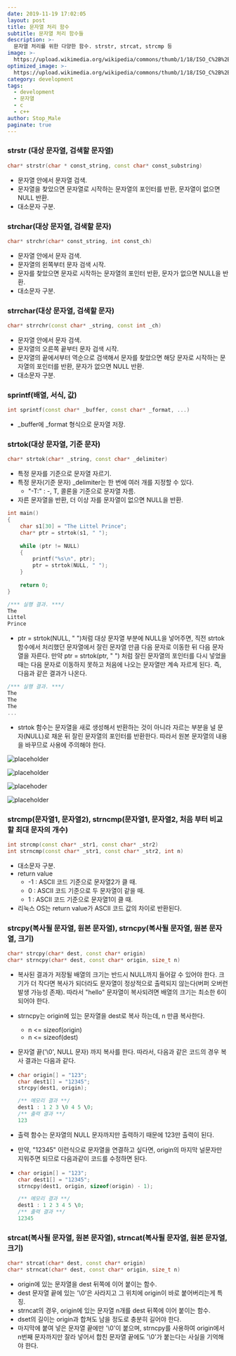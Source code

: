 ```yaml
---
date: 2019-11-19 17:02:05
layout: post
title: 문자열 처리 함수
subtitle: 문자열 처리 함수들
description: >-
  문자열 처리를 위한 다양한 함수. strstr, strcat, strcmp 등
image: >-
  https://upload.wikimedia.org/wikipedia/commons/thumb/1/18/ISO_C%2B%2B_Logo.svg/1200px-ISO_C%2B%2B_Logo.svg.png
optimized_image: >-
  https://upload.wikimedia.org/wikipedia/commons/thumb/1/18/ISO_C%2B%2B_Logo.svg/1200px-ISO_C%2B%2B_Logo.svg.png
category: development
tags:
  - development
  - 문자열
  - c
  - c++
author: Stop_Male
paginate: true
---
```


### strstr (대상 문자열, 검색할 문자열)

```c++
char* strstr(char * const_string, const char* const_substring)
```

* 문자열 안에서 문자열 검색.
* 문자열을 찾았으면 문자열로 시작하는 문자열의 포인터를 반환, 문자열이 없으면 NULL 반환.
* 대소문자 구분.

### strchar(대상 문자열, 검색할 문자)

```c++
char* strchr(char* const_string, int const_ch)
```

* 문자열 안에서 문자 검색.
* 문자열의 왼쪽부터 문자 검색 시작.
* 문자를 찾았으면 문자로 시작하는 문자열의 포인터 반환, 문자가 없으면 NULL을 반환.
* 대소문자 구분.

### strrchar(대상 문자열, 검색할 문자)

```c++
char* strrchr(const char* _string, const int _ch)
```

* 문자열 안에서 문자 검색.
* 문자열의 오른쪽 끝부터 문자 검색 시작.
* 문자열의 끝에서부터 역순으로 검색해서 문자를 찾았으면 해당 문자로 시작하는 문자열의 포인터를 반환, 문자가 없으면 NULL 반환.
* 대소문자 구분.

### sprintf(배열, 서식, 값)

```c++
int sprintf(const char* _buffer, const char* _format, ...)
```

* _buffer에 _format 형식으로 문자열 저장.

### strtok(대상 문자열, 기준 문자)

```c++
char* strtok(char* _string, const char* _delimiter)
```

* 특정 문자를 기준으로 문자열 자르기.
* 특정 문자(기준 문자) _delimiter는 한 번에 여러 개를 지정할 수 있다.
  * "-T:" : -, T, 콜론을 기준으로 문자열 자름.
* 자른 문자열을 반환, 더 이상 자를 문자열이 없으면 NULL을 반환.

```c++
int main()
{
    char s1[30] = "The Littel Prince";
    char* ptr = strtok(s1, " ");
    
    while (ptr != NULL)
    {
        printf("%s\n", ptr);
        ptr = strtok(NULL, " ");
    }
    
    return 0;
}
```

```c++
/*** 실행 결과. ***/
The
Littel
Prince
```

* ptr = strtok(NULL, " ")처럼 대상 문자열 부분에 NULL을 넣어주면, 직전 strtok 함수에서 처리했던 문자열에서 잘린 문자열 만큼 다음 문자로 이동한 뒤 다음 문자열을 자른다. 만약 ptr = strtok(ptr, " ") 처럼 잘린 문자열의 포인터를 다시 넣었을 때는 다음 문자로 이동하지 못하고 처음에 나오는 문자열만 계속 자르게 된다. 즉, 다음과 같은 결과가 나온다.

```c++
/*** 실행 결과. ***/
The
The
The
...
```

* strtok 함수는 문자열을 새로 생성해서 반환하는 것이 아니라 자르는 부분을 널 문자(NULL)로 채운 뒤 잘린 문자열의 포인터를 반환한다. 따라서 원본 문자열의 내용을 바꾸므로 사용에 주의해야 한다.

![placeholder](https://github.com/JeongJiUng/jeongjiung.github.io/blob/master/_images/unit45-1.png?raw=true)

![placeholder](https://github.com/JeongJiUng/jeongjiung.github.io/blob/master/_images/unit45-2.png?raw=true)

![placehoder](https://github.com/JeongJiUng/jeongjiung.github.io/blob/master/_images/unit45-3.png?raw=true)

![placeholder](https://github.com/JeongJiUng/jeongjiung.github.io/blob/master/_images/unit45-4.png?raw=true)

### strcmp(문자열1, 문자열2), strncmp(문자열1, 문자열2, 처음 부터 비교할 최대 문자의 개수)

```c++
int strcmp(const char* _str1, const char* _str2)
int strncmp(const char* _str1, const char* _str2, int n)
```

* 대소문자 구분.
* return value
  * -1 : ASCII 코드 기준으로 문자열2가 클 때.
  * 0 : ASCII 코드 기준으로 두 문자열이 같을 때.
  * 1 : ASCII 코드 기준으로 문자열1이 클 때.
* 리눅스 OS는 return value가 ASCII 코드 값의 차이로 반환된다.

### strcpy(복사될 문자열, 원본 문자열), strncpy(복사될 문자열, 원본 문자열, 크기)

```c++
char* strcpy(char* dest, const char* origin)
char* strncpy(char* dest, const char* origin, size_t n)
```

* 복사된 결과가 저장될 배열의 크기는 반드시 NULL까지 들어갈 수 있어야 한다. 크기가 더 작다면 복사가 되더라도 문자열이 정상적으로 출력되지 않는다(버퍼 오버런 발생 가능성 존재). 따라서 "hello" 문자열이 복사되려면 배열의 크기는 최소한 6이 되어야 한다.

* strncpy는 origin에 있는 문자열을 dest로 복사 하는데, n 만큼 복사한다.

  * n <= sizeof(origin)
  * n <= sizeof(dest)

* 문자열 끝('\0', NULL 문자) 까지 복사를 한다. 따라서, 다음과 같은 코드의 경우 복사 결과는 다음과 같다.

* ```c++
  char origin[] = "123";
  char dest1[] = "12345";
  strcpy(dest1, origin);
  
  /** 메모리 결과 **/
  dest1 : 1 2 3 \0 4 5 \0;
  /** 출력 결과 **/
  123
  ```

* 출력 함수는 문자열의 NULL 문자까지만 출력하기 때문에 123만 출력이 된다.

* 만약, "12345" 이런식으로 문자열을 연결하고 싶다면, origin의 마지막 널문자만 지워주면 되므로 다음과같이 코드를 수정하면 된다.

* ```c++
  char origin[] = "123";
  char dest1[] = "12345";
  strncpy(dest1, origin, sizeof(origin) - 1);
  
  /** 메모리 결과 **/
  dest1 : 1 2 3 4 5 \0;
  /** 출력 결과 **/
  12345
  ```

### strcat(복사될 문자열, 원본 문자열), strncat(복사될 문자열, 원본 문자열, 크기)

```c++
char* strcat(char* dest, const char* origin)
char* strncat(char* dest, const char* origin, size_t n)
```

* origin에 있는 문자열을 dest 뒤쪽에 이어 붙이는 함수.
* dest 문자열 끝에 있는 '\0'은 사라지고 그 위치에 origin이 바로 붙어버리는게 특징.
* strncat의 경우, origin에 있는 문자열 n개를 dest 뒤쪽에 이어 붙이는 함수.
* dset의 길이는 origin과 합쳐도 남을 정도로 충분히 길어야 한다.
* 마지막에 붙여 넣은 문자열 끝에만 '\0'이 붙으며, strncpy를 사용하여 origin에서 n번째 문자까지만 잘라 넣어서 합친 문자열 끝에도 '\0'가 붙는다는 사실을 기억해야 한다.

